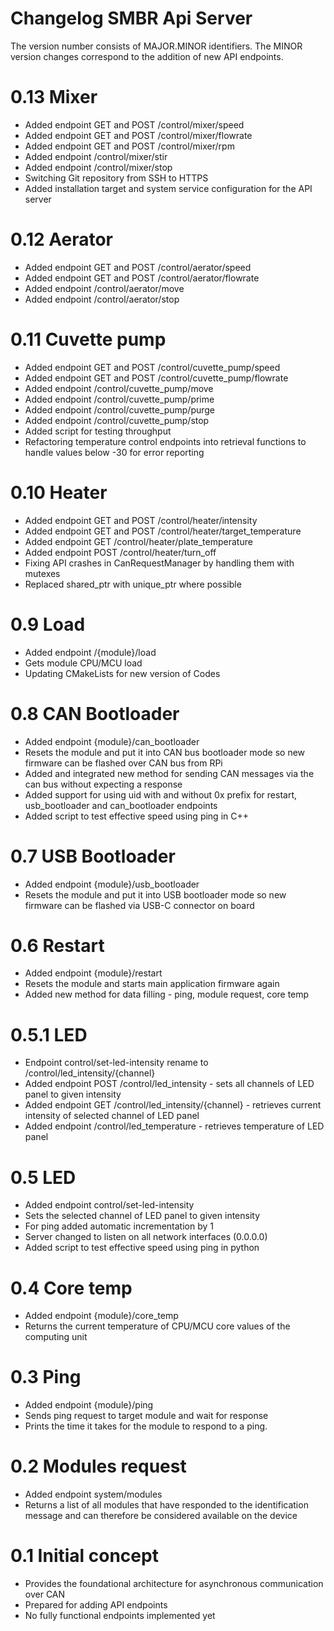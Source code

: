 # Changelog SMBR Api Server
The version number consists of MAJOR.MINOR identifiers. The MINOR version changes correspond to the addition of new API endpoints.

# 0.13 Mixer
- Added endpoint GET and POST /control/mixer/speed
- Added endpoint GET and POST /control/mixer/flowrate
- Added endpoint GET and POST /control/mixer/rpm
- Added endpoint /control/mixer/stir
- Added endpoint /control/mixer/stop
- Switching Git repository from SSH to HTTPS
- Added installation target and system service configuration for the API server

# 0.12 Aerator
- Added endpoint GET and POST /control/aerator/speed
- Added endpoint GET and POST /control/aerator/flowrate
- Added endpoint /control/aerator/move
- Added endpoint /control/aerator/stop

# 0.11 Cuvette pump
- Added endpoint GET and POST /control/cuvette_pump/speed
- Added endpoint GET and POST /control/cuvette_pump/flowrate
- Added endpoint /control/cuvette_pump/move
- Added endpoint /control/cuvette_pump/prime
- Added endpoint /control/cuvette_pump/purge
- Added endpoint /control/cuvette_pump/stop
- Added script for testing throughput
- Refactoring temperature control endpoints into retrieval functions to handle values below -30 for error reporting

# 0.10 Heater
- Added endpoint GET and POST /control/heater/intensity
- Added endpoint GET and POST /control/heater/target_temperature
- Added endpoint GET /control/heater/plate_temperature
- Added endpoint POST /control/heater/turn_off
- Fixing API crashes in CanRequestManager by handling them with mutexes
- Replaced shared_ptr with unique_ptr where possible

# 0.9 Load
- Added endpoint /{module}/load 
- Gets module CPU/MCU load
- Updating CMakeLists for new version of Codes

# 0.8 CAN Bootloader
- Added endpoint {module}/can_bootloader
- Resets the module and put it into CAN bus bootloader mode so new firmware can be flashed over CAN bus from RPi
- Added and integrated new method for sending CAN messages via the can bus without expecting a response
- Added support for using uid with and without 0x prefix for restart, usb_bootloader and can_bootloader endpoints
- Added script to test effective speed using ping in C++

# 0.7 USB Bootloader
- Added endpoint {module}/usb_bootloader
- Resets the module and put it into USB bootloader mode so new firmware can be flashed via USB-C connector on board

# 0.6 Restart
- Added endpoint {module}/restart
- Resets the module and starts main application firmware again
- Added new method for data filling - ping, module request, core temp

# 0.5.1 LED
- Endpoint control/set-led-intensity rename to /control/led_intensity/{channel}
- Added endpoint POST /control/led_intensity - sets all channels of LED panel to given intensity
- Added endpoint GET /control/led_intensity/{channel} - retrieves current intensity of selected channel of LED panel
- Added endpoint /control/led_temperature - retrieves temperature of LED panel

# 0.5 LED
- Added endpoint control/set-led-intensity
- Sets the selected channel of LED panel to given intensity
- For ping added automatic incrementation by 1
- Server changed to listen on all network interfaces (0.0.0.0)
- Added script to test effective speed using ping in python

# 0.4 Core temp
- Added endpoint {module}/core_temp
- Returns the current temperature of CPU/MCU core values of the computing unit

# 0.3 Ping
- Added endpoint {module}/ping
- Sends ping request to target module and wait for response
- Prints the time it takes for the module to respond to a ping.

# 0.2 Modules request
- Added endpoint system/modules 
- Returns a list of all modules that have responded to the identification message and can therefore be considered available on the device

# 0.1 Initial concept
- Provides the foundational architecture for asynchronous communication over CAN
- Prepared for adding API endpoints
- No fully functional endpoints implemented yet

